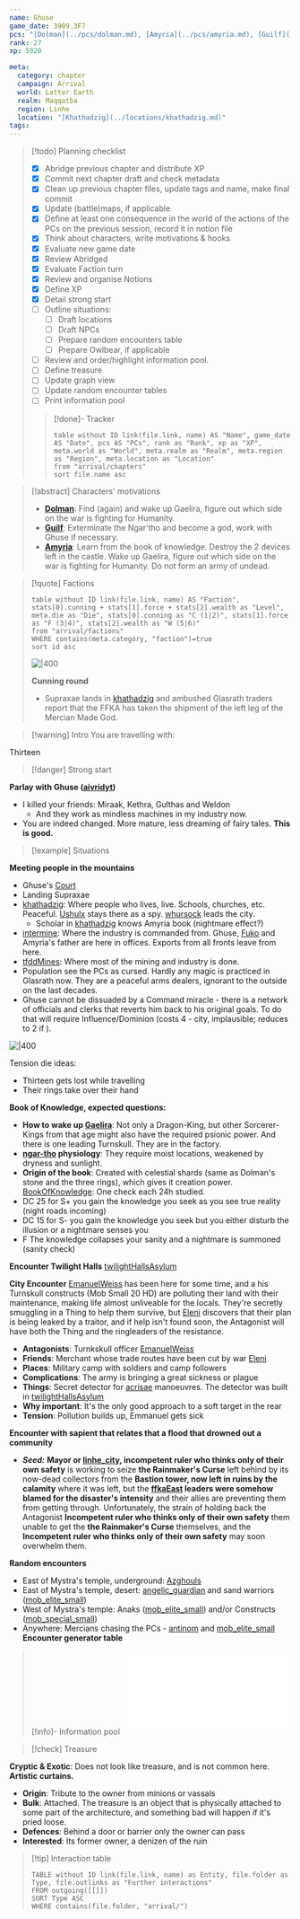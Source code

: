 ```yaml
---
name: Ghuse
game_date: 3909.3F7
pcs: "[Dolman](../pcs/dolman.md), [Amyria](../pcs/amyria.md), [Guilf](../pcs/guilf.md)"
rank: 27
xp: 5920 

meta:
  category: chapter
  campaign: Arrival
  world: Latter Earth
  realm: Maqqatba
  region: Linhe
  location: "[Khathadzig](../locations/khathadzig.md)"
tags: 
---
```


> [!todo] Planning checklist
> - [x] Abridge previous chapter and distribute XP
> - [x] Commit next chapter draft and check metadata
> - [x] Clean up previous chapter files, update tags and name, make final commit
> - [x] Update (battle)maps, if applicable
> - [x] Define at least one consequence in the world of the actions of the PCs on the previous session, record it in notion file
> - [x] Think about characters, write motivations & hooks
> - [x] Evaluate new game date
> - [x] Review Abridged
> - [x] Evaluate Faction turn
> - [x] Review and organise Notions
> - [x] Define XP
> - [x] Detail strong start
> - [ ] Outline situations:
> 	- [ ] Draft locations 
> 	- [ ] Draft NPCs
> 	- [ ] Prepare random encounters table
> 	- [ ] Prepare Owlbear, if applicable
> - [ ] Review and order/highlight information pool.
> - [ ] Define treasure
> - [ ] Update graph view
> - [ ] Update random encounter tables
> - [ ] Print information pool
> 
>> [!done]- Tracker 
>> ```dataview
>> table without ID link(file.link, name) AS "Name", game_date AS "Date", pcs AS "PCs", rank as "Rank", xp as "XP", meta.world as "World", meta.realm as "Realm", meta.region as "Region", meta.location as "Location"
>> from "arrival/chapters"
>> sort file.name asc
>> ```

> [!abstract] Characters' motivations
> - **[Dolman](../pcs/Dolman.md)**: Find (again) and wake up Gaelira, figure out which side on the war is fighting for Humanity.
> - **[Guilf](../pcs/Guilf.md)**: Exterminate the Ngar'tho and become a god, work with Ghuse if necessary.
> - **[Amyria](../pcs/Amyria.md)**: Learn from the book of knowledge. Destroy the 2 devices left in the castle. Wake up Gaelira, figure out which side on the war is fighting for Humanity. Do not form an army of undead.

> [!quote] Factions 
> ```dataview
> table without ID link(file.link, name) AS "Faction", stats[0].cunning + stats[1].force + stats[2].wealth as "Level", meta.die as "Die", stats[0].cunning as "C (1|2)", stats[1].force as "F (3|4)", stats[2].wealth as "W (5|6)"
> from "arrival/factions"
> WHERE contains(meta.category, "faction")=true
> sort id asc
> ```
> ![|400](https://i.imgur.com/bmXMM0W.png)
> 
> **Cunning round**
>  
> - Supraxae lands in [khathadzig](../locations/khathadzig.md) and ambushed Glasrath traders report that the FFKA has taken the shipment of the left leg of the Mercian Made God.

> [!warning] Intro
> You are travelling with:

Thirteen 

> [!danger] Strong start

**Parlay with Ghuse ([aivridyt](../npcs/aivridyt.md))**
- I killed your friends: Miraak, Kethra, Gulthas and Weldon
	- And they work as mindless machines in my industry now.
- You are indeed changed. More mature, less dreaming of fairy tales. **This is good.**

> [!example] Situations

**Meeting people in the mountains**
- Ghuse's [Court](../locations/khathadzig.md#Court)
- Landing Supraxae
- [khathadzig](../locations/khathadzig.md): Where people who lives, live. Schools, churches, etc. Peaceful. [Ushulx](../npcs/Ushulx.md) stays there as a spy. [whursock](../npcs/whursock.md) leads the city.
	- Scholar in [khathadzig](../locations/khathadzig.md) knows Amyria book (nightmare effect?)
- [intermine](../locations/intermine.md): Where the industry is commanded from. Ghuse, [Fuko](../npcs/Fuko.md) and Amyria's father are here in offices. Exports from all fronts leave from here.
- [tfddMines](../locations/tfddMines.md): Where most of the mining and industry is done.
- Population see the PCs as cursed. Hardly any magic is practiced in Glasrath now. They are a peaceful arms dealers, ignorant to the outside on the last decades.
- Ghuse cannot be dissuaded by a Command miracle - there is a network of officials and clerks that reverts him back to his original goals. To do that will require Influence/Dominion (costs 4 - city, implausible; reduces to 2 if ).

![|400](https://i.imgur.com/pMptS2P.png)


Tension die ideas:
- Thirteen gets lost while travelling
- Their rings take over their hand

**Book of Knowledge, expected questions:**
- **How to wake up [Gaelira](../npcs/Gaelira.md)**: Not only a Dragon-King, but other Sorcerer-Kings from that age might also have the required psionic power. And there is one leading Turnskull. They are in the factory.
- **[ngar-tho](../statblocks/ngar-tho.md) physiology**: They require moist locations, weakened by dryness and sunlight.
- **Origin of the book**: Created with celestial shards (same as Dolman's stone and the three rings), which gives it creation power.
[BookOfKnowledge](../objects/BookOfKnowledge.md): One check each 24h studied.
- DC 25 for S+ you gain the knowledge you seek as you see true reality (night roads incoming)
- DC 15 for S- you gain the knowledge you seek but you either disturb the illusion or a nightmare senses you 
- F The knowledge collapses your sanity and a nightmare is summoned (sanity check)



**Encounter Twilight Halls**
[twilightHallsAsylum](../locations/twilightHallsAsylum.md)

**City Encounter**
[EmanuelWeiss](../npcs/EmanuelWeiss.md) has been here for some time, and a his Turnskull constructs (Mob Small 20 HD) are polluting their land with their maintenance, making life almost unliveable for the locals. They're secretly smuggling in a Thing to help them survive, but [Eleni](../npcs/Eleni.md) discovers that their plan is being leaked by a traitor, and if help isn't found soon, the Antagonist will have both the Thing and the ringleaders of the resistance.
- **Antagonists**: Turnkskull officer [EmanuelWeiss](../npcs/EmanuelWeiss.md)
- **Friends**: Merchant whose trade routes have been cut by war [Eleni](../npcs/Eleni.md)
- **Places**: Military camp with soldiers and camp followers
- **Complications**: The army is bringing a great sickness or plague
- **Things**: Secret detector for [acrisae](../factions/acrisae.md) manoeuvres. The detector was built in [twilightHallsAsylum](../locations/twilightHallsAsylum.md)
- **Why important**: It's the only good approach to a soft target in the rear
- **Tension**: Pollution builds up, Emmanuel gets sick

**Encounter with sapient that relates that a flood that drowned out a community**
- ***Seed:*** **Mayor or [linhe_city](../locations/linhe_city.md), incompetent ruler who thinks only of their own safety** is working to seize **the Rainmaker's Curse** left behind by its now-dead collectors from the **Bastion tower, now left in ruins by the calamity** where it was left, but the **[ffkaEast](../factions/ffkaEast.md) leaders were somehow blamed for the disaster's intensity** and their allies are preventing them from getting through. Unfortunately, the strain of holding back the Antagonist **Incompetent ruler who thinks only of their own safety** them unable to get the **the Rainmaker's Curse** themselves, and the **Incompetent ruler who thinks only of their own safety** may soon overwhelm them.

**Random encounters**
- East of Mystra's temple, underground: [Azghouls](../statblocks/Azghouls.md)
- East of Mystra's temple, desert: [angelic_guardian](../statblocks/angelic_guardian.md) and sand warriors ([mob_elite_small](../statblocks/mob_elite_small.md))
- West of Mystra's temple: Anaks ([mob_elite_small](../statblocks/mob_elite_small.md)) and/or Constructs ([mob_special_small](../statblocks/mob_special_small.md))
- Anywhere: Mercians chasing the PCs - [antinom](../statblocks/antinom.md) and [mob_elite_small](../statblocks/mob_elite_small.md)
**Encounter generator table**


> [!info]- Information pool
> ![Information pool](arrival/_informationPool.md)

> [!check] Treasure

**Cryptic & Exotic**: Does not look like treasure, and is not common here. **Artistic curtains.**
- **Origin**: Tribute to the owner from minions or vassals
- **Bulk**: Attached. The treasure is an object that is physically attached to some part of the architecture, and something bad will happen if it's pried loose.
- **Defences**: Behind a door or barrier only the owner can pass
- **Interested**: Its former owner, a denizen of the ruin

> [!tip] Interaction table 
> 
> ```dataview
> TABLE without ID link(file.link, name) as Entity, file.folder as Type, file.outlinks as "Further interactions"
> FROM outgoing([[]]) 
> SORT Type ASC
> WHERE contains(file.folder, "arrival/")
> ```
